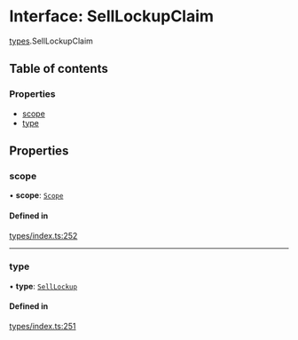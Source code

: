 # Interface: SellLockupClaim

[types](../wiki/types).SellLockupClaim

## Table of contents

### Properties

- [scope](../wiki/types.SellLockupClaim#scope)
- [type](../wiki/types.SellLockupClaim#type)

## Properties

### scope

• **scope**: [`Scope`](../wiki/types.Scope)

#### Defined in

[types/index.ts:252](https://github.com/PolymeshAssociation/polymesh-sdk/blob/95e180d2/src/types/index.ts#L252)

___

### type

• **type**: [`SellLockup`](../wiki/types.ClaimType#selllockup)

#### Defined in

[types/index.ts:251](https://github.com/PolymeshAssociation/polymesh-sdk/blob/95e180d2/src/types/index.ts#L251)
